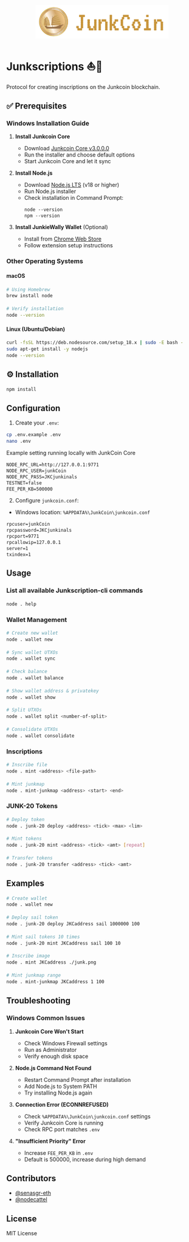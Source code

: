 <p align="center">
  <img src="https://github.com/Junkcoin-Foundation/junkcoin-docs/blob/main/assets/logos/logo-junkcoin-horizontal-2500px.png" alt="Junkcoin Logo" width="350"/>
</p>

# Junkscriptions ⛵️📜

Protocol for creating inscriptions on the Junkcoin blockchain.

## ✅ Prerequisites 
### Windows Installation Guide
1. **Install Junkcoin Core**
   - Download [Junkcoin Core v3.0.0.0](https://github.com/Junkcoin-Foundation/junkcoin-core/releases/tag/v3.0.0.0)
   - Run the installer and choose default options
   - Start Junkcoin Core and let it sync

2. **Install Node.js**
   - Download [Node.js LTS](https://nodejs.org/) (v18 or higher)
   - Run Node.js installer
   - Check installation in Command Prompt:
     ```
     node --version
     npm --version
     ```

3. **Install JunkieWally Wallet** (Optional)
   - Install from [Chrome Web Store](https://chromewebstore.google.com/detail/junkiewally-junkcoin-wall/mfcbemlgbahilepdpegjfojgkgdpanlc)
   - Follow extension setup instructions

### Other Operating Systems
#### macOS
```bash
# Using Homebrew
brew install node

# Verify installation
node --version
```

#### Linux (Ubuntu/Debian)
```bash
curl -fsSL https://deb.nodesource.com/setup_18.x | sudo -E bash -
sudo apt-get install -y nodejs
node --version
```

## ⚙️ Installation

```bash
npm install
```

## Configuration

1. Create your `.env`:

```bash
cp .env.example .env
nano .env
```
Example setting running locally with JunkCoin Core

```plaintext
NODE_RPC_URL=http://127.0.0.1:9771
NODE_RPC_USER=junkCoin
NODE_RPC_PASS=JKCjunkinals
TESTNET=false
FEE_PER_KB=500000
```

2. Configure `junkcoin.conf`:
- Windows location: `%APPDATA%\JunkCoin\junkcoin.conf`
```plaintext
rpcuser=junkCoin
rpcpassword=JKCjunkinals
rpcport=9771
rpcallowip=127.0.0.1
server=1
txindex=1
```

## Usage

### List all available Junkscription-cli commands
```bash
node . help
```

### Wallet Management
```bash
# Create new wallet
node . wallet new

# Sync wallet UTXOs
node . wallet sync

# Check balance
node . wallet balance

# Show wallet address & privatekey
node . wallet show

# Split UTXOs
node . wallet split <number-of-split>

# Consolidate UTXOs
node . wallet consolidate
```

### Inscriptions
```bash
# Inscribe file
node . mint <address> <file-path>

# Mint junkmap
node . mint-junkmap <address> <start> <end>
```

### JUNK-20 Tokens
```bash
# Deploy token
node . junk-20 deploy <address> <tick> <max> <lim>

# Mint tokens
node . junk-20 mint <address> <tick> <amt> [repeat]

# Transfer tokens
node . junk-20 transfer <address> <tick> <amt>
```

## Examples
```bash
# Create wallet
node . wallet new

# Deploy sail token
node . junk-20 deploy JKCaddress sail 1000000 100

# Mint sail tokens 10 times
node . junk-20 mint JKCaddress sail 100 10

# Inscribe image
node . mint JKCaddress ./junk.png

# Mint junkmap range
node . mint-junkmap JKCaddress 1 100
```

## Troubleshooting

### Windows Common Issues
1. **Junkcoin Core Won't Start**
   - Check Windows Firewall settings
   - Run as Administrator
   - Verify enough disk space

2. **Node.js Command Not Found**
   - Restart Command Prompt after installation
   - Add Node.js to System PATH
   - Try installing Node.js again

3. **Connection Error (ECONNREFUSED)**
   - Check `%APPDATA%\JunkCoin\junkcoin.conf` settings
   - Verify Junkcoin Core is running
   - Check RPC port matches `.env`

4. **"Insufficient Priority" Error**
   - Increase `FEE_PER_KB` in `.env`
   - Default is 500000, increase during high demand

## Contributors

- [@senasgr-eth](https://github.com/senasgr-eth)
- [@nodecattel](https://github.com/nodecattel)

## License

MIT License
